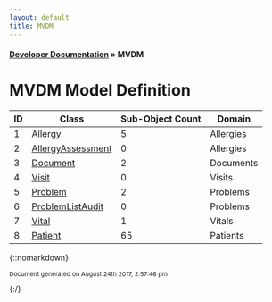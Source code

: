 ```yaml
---
layout: default
title: MVDM
---
```


#### [Developer Documentation](../index) &#187; MVDM<br/>
# MVDM Model Definition

ID | Class | Sub-Object Count | Domain
--- | --- | --- | ---
1 | [Allergy](Allergy) | 5 | Allergies
2 | [AllergyAssessment](AllergyAssessment) | 0 | Allergies
3 | [Document](Document) | 2 | Documents
4 | [Visit](Visit) | 0 | Visits
5 | [Problem](Problem) | 2 | Problems
6 | [ProblemListAudit](ProblemListAudit) | 0 | Problems
7 | [Vital](Vital) | 1 | Vitals
8 | [Patient](Patient) | 65 | Patients

{::nomarkdown} <br/><p style="font-size: 11px">Document generated on August 24th 2017, 2:57:46 pm</p>{:/}